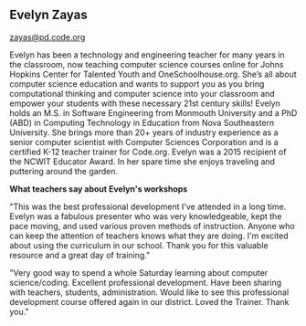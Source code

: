 ## Evelyn Zayas

[zayas@pd.code.org](mailto:zayas@pd.code.org)

Evelyn has been a technology and engineering teacher for many years in the classroom, now teaching computer science courses online for Johns Hopkins Center for Talented Youth and OneSchoolhouse.org. She’s all about computer science education and wants to support you as you bring computational thinking and computer science into your classroom and empower your students with these necessary 21st century skills!  Evelyn holds an M.S. in Software Engineering from Monmouth University and a PhD (ABD) in Computing Technology in Education from Nova Southeastern University. She brings more than 20+ years of industry experience as a senior computer scientist with Computer Sciences Corporation and is a certified K-12 teacher trainer for Code.org. Evelyn was a 2015 recipient of the NCWIT Educator Award. In her spare time she enjoys traveling and puttering around the garden.

**What teachers say about Evelyn's workshops**

"This was the best professional development I've attended in a long time. Evelyn was a fabulous presenter who was very knowledgeable, kept the pace moving, and used various proven methods of instruction. Anyone who can keep the attention of teachers knows what they are doing. I'm excited about using the curriculum in our school. Thank you for this valuable resource and a great day of training."

"Very good way to spend a whole Saturday learning about computer science/coding. Excellent professional development. Have been sharing with teachers, students, administration. Would like to see this professional development course offered again in our district. Loved the Trainer. Thank you."
